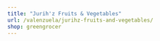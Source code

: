 ```yaml
---
title: "Jurih'z Fruits & Vegetables"
url: /valenzuela/jurihz-fruits-and-vegetables/
shop: greengrocer
---
```

